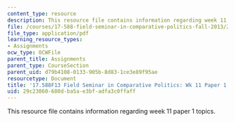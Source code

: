 ```yaml
---
content_type: resource
description: This resource file contains information regarding week 11 paper 1 topics.
file: /courses/17-588-field-seminar-in-comparative-politics-fall-2013/29c23060680dba5ae3bfadfa3c0ffaff_MIT17_588F13_Week11Paper1.pdf
file_type: application/pdf
learning_resource_types:
- Assignments
ocw_type: OCWFile
parent_title: Assignments
parent_type: CourseSection
parent_uid: d79b4108-0133-905b-8d83-1ce3e89f95ae
resourcetype: Document
title: '17.588F13 Field Seminar in Comparative Politics: Wk 11 Paper 1 Topics'
uid: 29c23060-680d-ba5a-e3bf-adfa3c0ffaff
---
```

This resource file contains information regarding week 11 paper 1 topics.

